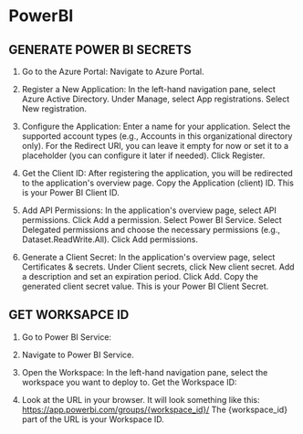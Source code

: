 # PowerBI

## GENERATE POWER BI SECRETS

1. Go to the Azure Portal:
Navigate to Azure Portal.

2. Register a New Application:
In the left-hand navigation pane, select Azure Active Directory.
Under Manage, select App registrations.
Select New registration.

3. Configure the Application:
Enter a name for your application.
Select the supported account types (e.g., Accounts in this organizational directory only).
For the Redirect URI, you can leave it empty for now or set it to a placeholder (you can configure it later if needed).
Click Register.

4. Get the Client ID:
After registering the application, you will be redirected to the application's overview page.
Copy the Application (client) ID. This is your Power BI Client ID.

5. Add API Permissions:
In the application's overview page, select API permissions.
Click Add a permission.
Select Power BI Service.
Select Delegated permissions and choose the necessary permissions (e.g., Dataset.ReadWrite.All).
Click Add permissions.

6. Generate a Client Secret:
In the application's overview page, select Certificates & secrets.
Under Client secrets, click New client secret.
Add a description and set an expiration period.
Click Add.
Copy the generated client secret value. This is your Power BI Client Secret.


## GET WORKSAPCE ID

1. Go to Power BI Service:

2. Navigate to Power BI Service.

3. Open the Workspace:
In the left-hand navigation pane, select the workspace you want to deploy to.
Get the Workspace ID:

4. Look at the URL in your browser. It will look something like this: https://app.powerbi.com/groups/{workspace_id}/
The {workspace_id} part of the URL is your Workspace ID.